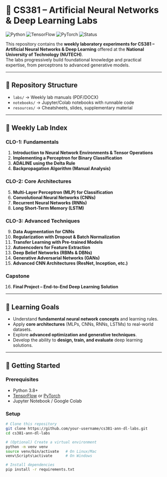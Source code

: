 # 📘 CS381 – Artificial Neural Networks & Deep Learning Labs

![Python](https://img.shields.io/badge/Python-3.8+-blue.svg)
![TensorFlow](https://img.shields.io/badge/TensorFlow-2.x-orange.svg)
![PyTorch](https://img.shields.io/badge/PyTorch-1.x-red.svg)
![Status](https://img.shields.io/badge/Status-Active-brightgreen.svg)

This repository contains the **weekly laboratory experiments for CS381 – Artificial Neural Networks & Deep Learning** offered at the **National University of Technology (NUTECH)**.  
The labs progressively build foundational knowledge and practical expertise, from perceptrons to advanced generative models.

---

## 📂 Repository Structure
- `labs/` → Weekly lab manuals (PDF/DOCX)  
- `notebooks/` → Jupyter/Colab notebooks with runnable code  
- `resources/` → Cheatsheets, slides, supplementary material  

---

## 📅 Weekly Lab Index

### **CLO-1: Fundamentals**
1. **Introduction to Neural Network Environments & Tensor Operations**  
2. **Implementing a Perceptron for Binary Classification**  
3. **ADALINE using the Delta Rule**  
4. **Backpropagation Algorithm (Manual Analysis)**  

### **CLO-2: Core Architectures**
5. **Multi-Layer Perceptron (MLP) for Classification**  
6. **Convolutional Neural Networks (CNNs)**  
7. **Recurrent Neural Networks (RNNs)**  
8. **Long Short-Term Memory (LSTM)**  

### **CLO-3: Advanced Techniques**
9. **Data Augmentation for CNNs**  
10. **Regularization with Dropout & Batch Normalization**  
11. **Transfer Learning with Pre-trained Models**  
12. **Autoencoders for Feature Extraction**  
13. **Deep Belief Networks (RBMs & DBNs)**  
14. **Generative Adversarial Networks (GANs)**  
15. **Advanced CNN Architectures (ResNet, Inception, etc.)**  

### **Capstone**
16. **Final Project – End-to-End Deep Learning Solution**  

---

## 🎯 Learning Goals
- Understand **fundamental neural network concepts** and learning rules.  
- Apply **core architectures** (MLPs, CNNs, RNNs, LSTMs) to real-world datasets.  
- Explore **advanced optimization and generative techniques**.  
- Develop the ability to **design, train, and evaluate** deep learning solutions.  

---

## 🚀 Getting Started

### Prerequisites
- Python 3.8+  
- [TensorFlow](https://www.tensorflow.org/install) or [PyTorch](https://pytorch.org/get-started/)  
- Jupyter Notebook / Google Colab  

### Setup
```bash
# Clone this repository
git clone https://github.com/your-username/cs381-ann-dl-labs.git
cd cs381-ann-dl-labs

# (Optional) Create a virtual environment
python -m venv venv
source venv/bin/activate   # On Linux/Mac
venv\Scripts\activate      # On Windows

# Install dependencies
pip install -r requirements.txt
